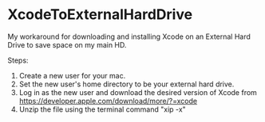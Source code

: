 # XcodeToExternalHardDrive
My workaround for downloading and installing Xcode on an External Hard Drive to save space on my main HD.

Steps:

1. Create a new user for your mac.
2. Set the new user's home directory to be your external hard drive.
3. Log in as the new user and download the desired version of Xcode from https://developer.apple.com/download/more/?=xcode
4. Unzip the file using the terminal command "xip -x"
